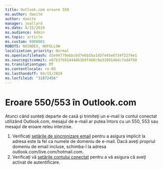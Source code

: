 ```yaml
---
title: Outlook.com eroare 550
ms.author: daeite
author: daeite
manager: joallard
ms.date: 4/15/2019
ms.audience: Admin
ms.topic: article
ms.custom: 8000081
ROBOTS: NOINDEX, NOFOLLOW
localization_priority: Normal
ms.openlocfilehash: d3e94779ebbc6d7e6b1ba1d3f445e6f34f2274e1
ms.sourcegitcommit: e87b3f691444db3b9f460c9a3109146dc7ad4f80
ms.translationtype: MT
ms.contentlocale: ro-RO
ms.lasthandoff: 04/15/2019
ms.locfileid: "31872456"
---
```

# <a name="error-550553-in-outlookcom"></a>Eroare 550/553 în Outlook.com

Atunci când sunteţi departe de casă şi trimiteţi un e-mail la contul conectat utilizând Outlook.com, mesajul de e-mail ar putea întors cu un 550, 553 sau mesajul de eroare releu interzise.
1. Verificaţi [setările de sincronizare email](https://go.microsoft.com/fwlink/?linkid=2031283) pentru a asigura implicit la adresa este la fel ca numele de domeniu de e-mail. Dacă aveţi propriul domeniu de email incluse, schimba-l la adresa outlook.com/live.com/hotmail.com.
2. Verificaţi vă [setările contului conectat](https://go.microsoft.com/fwlink/?linkid=875264&clcid=0x409) pentru a vă asigura că aveţi activat de autentificare.